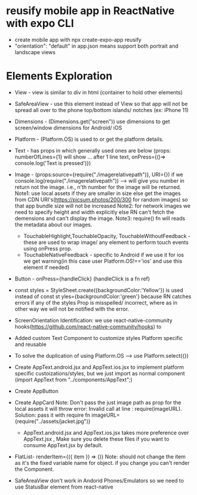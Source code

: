 # reusify mobile app in ReactNative with expo CLI

- create mobile app with npx create-expo-app reusify
- "orientation": "default" in app.json means support both portrait and landscape views

# Elements Exploration

- View - view is similar to div in html (container to hold other elements)
- SafeAreaView - use this element instead of View so that app will not be spread all over to the phone top/bottom islands/ notches (ex: iPhone 11)
- Dimensions - (Dimensions.get("screen")) use dimensions to get screen/window dimensions for Android/ iOS
- Platform - (Platform.OS) is used to or get the platform details.
- Text - has props in which generally used ones are below (props: numberOfLines={1} will show ... after 1 line text, onPress={()=> console.log('Text is pressed')})
- Image - (props:source={require("./imagerelativepath")}, URI={})
  if we console.log(require("./imagerelativepath")) --> will give you number in return not the image. i.e., n'th number for the image will be returned.
  Note1: use local assets if they are smaller in size else get the images from CDN URI's(https://picsum.photos/200/300 for random images) so that app bundle size will not be increased
  Note2: for network images we need to specify height and width explicitly else RN can't fetch the demensions and can't display the image.
  Note3: require() fn will reads the metadata about our images.
  - TouchableHighlight,TouchableOpacity, TouchableWithoutFeedback - these are used to wrap image/ any element to perform touch events using onPress prop.
  - TouchableNativeFeedback - specific to Android if we use it for ios we get warning(in this case user Platform.OS!=='ios' and use this element if needed)
- Button - onPress={handleClick} (handleClick is a fn ref)
- const styles = StyleSheet.create({backgroundColor:'Yellow'}) is used instead of const st yles={backgroundColor:'green'} because RN catches errors if any of the styles Prop is misspelled/ incorrect, where as in other way we will not be notified with the error.
- ScreenOrientation Identification: we use react-native-community hooks(https://github.com/react-native-community/hooks) to
- Added custom Text Component to customize styles Platform specific and reusable
- To solve the duplication of using Platform.OS --> use Platform.select({})
- Create AppText.android.jsx and AppText.ios.jsx to implement platform specific custoizations/styles, but we just import as normal component (import AppText from "../components/AppText";)
- Create AppButton
- Create AppCard <AppCard titile="" subTitle="" imageURL="imagepath" />
  Note: Don't pass the just image path as prop for the local assets it will throw error: Invalid call at line <linenumber>: require(imageURL).
  Solution: pass it with require fn imageURL={require("../assets/jacket.jpg")}

  - AppText.android.jsx and AppText.ios.jsx takes more preference over AppText.jsx , Make sure you delete these files if you want to consume AppText.jsx by default.

- FlatList- renderItem={({ item }) => (<Component />)}
  Note: should not change the item as it's the fixed variable name for object. if you change you can't render the Component.
- SafeAreaView don't work in Andorid Phones/Emulators so we need to use StatusBar element from react-native
